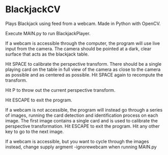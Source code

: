 # BlackjackCV
Plays Blackjack using feed from a webcam. Made in Python with OpenCV.

Execute MAIN.py to run BlackjackPlayer.



If a webcam is accessible through the computer, the program will use live input from the camera. The camera should be pointed at a dark, clear surface that acts as the blackjack table.

Hit SPACE to calibrate the perspective transform. There should be a single playing card on the table in full view of the camera as close to the camera as possible and as centered as possible. Hit SPACE again to recompute the transform.

Hit P to throw out the current perspective transform.

Hit ESCAPE to exit the program.



If a webcam is not accessible, the program will instead go through a series of images, running the card detection and identification process on each image. The first image contains a single card and is used to calibrate the perspective transformation. Hit ESCAPE to exit the program. Hit any other key to go to the next image.

If a webcam is accessible, but you want to cycle through the images instead, change supply argment -ignorewebcam when running MAIN.py